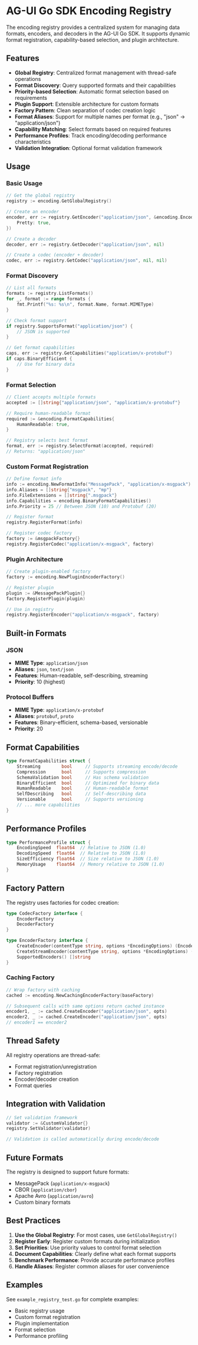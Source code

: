 # AG-UI Go SDK Encoding Registry

The encoding registry provides a centralized system for managing data formats, encoders, and decoders in the AG-UI Go SDK. It supports dynamic format registration, capability-based selection, and plugin architecture.

## Features

- **Global Registry**: Centralized format management with thread-safe operations
- **Format Discovery**: Query supported formats and their capabilities
- **Priority-based Selection**: Automatic format selection based on requirements
- **Plugin Support**: Extensible architecture for custom formats
- **Factory Pattern**: Clean separation of codec creation logic
- **Format Aliases**: Support for multiple names per format (e.g., "json" → "application/json")
- **Capability Matching**: Select formats based on required features
- **Performance Profiles**: Track encoding/decoding performance characteristics
- **Validation Integration**: Optional format validation framework

## Usage

### Basic Usage

```go
// Get the global registry
registry := encoding.GetGlobalRegistry()

// Create an encoder
encoder, err := registry.GetEncoder("application/json", &encoding.EncodingOptions{
    Pretty: true,
})

// Create a decoder
decoder, err := registry.GetDecoder("application/json", nil)

// Create a codec (encoder + decoder)
codec, err := registry.GetCodec("application/json", nil, nil)
```

### Format Discovery

```go
// List all formats
formats := registry.ListFormats()
for _, format := range formats {
    fmt.Printf("%s: %s\n", format.Name, format.MIMEType)
}

// Check format support
if registry.SupportsFormat("application/json") {
    // JSON is supported
}

// Get format capabilities
caps, err := registry.GetCapabilities("application/x-protobuf")
if caps.BinaryEfficient {
    // Use for binary data
}
```

### Format Selection

```go
// Client accepts multiple formats
accepted := []string{"application/json", "application/x-protobuf"}

// Require human-readable format
required := &encoding.FormatCapabilities{
    HumanReadable: true,
}

// Registry selects best format
format, err := registry.SelectFormat(accepted, required)
// Returns: "application/json"
```

### Custom Format Registration

```go
// Define format info
info := encoding.NewFormatInfo("MessagePack", "application/x-msgpack")
info.Aliases = []string{"msgpack", "mp"}
info.FileExtensions = []string{".msgpack"}
info.Capabilities = encoding.BinaryFormatCapabilities()
info.Priority = 25 // Between JSON (10) and Protobuf (20)

// Register format
registry.RegisterFormat(info)

// Register codec factory
factory := &msgpackFactory{}
registry.RegisterCodec("application/x-msgpack", factory)
```

### Plugin Architecture

```go
// Create plugin-enabled factory
factory := encoding.NewPluginEncoderFactory()

// Register plugin
plugin := &MessagePackPlugin{}
factory.RegisterPlugin(plugin)

// Use in registry
registry.RegisterEncoder("application/x-msgpack", factory)
```

## Built-in Formats

### JSON
- **MIME Type**: `application/json`
- **Aliases**: `json`, `text/json`
- **Features**: Human-readable, self-describing, streaming
- **Priority**: 10 (highest)

### Protocol Buffers
- **MIME Type**: `application/x-protobuf`
- **Aliases**: `protobuf`, `proto`
- **Features**: Binary-efficient, schema-based, versionable
- **Priority**: 20

## Format Capabilities

```go
type FormatCapabilities struct {
    Streaming        bool     // Supports streaming encode/decode
    Compression      bool     // Supports compression
    SchemaValidation bool     // Has schema validation
    BinaryEfficient  bool     // Optimized for binary data
    HumanReadable    bool     // Human-readable format
    SelfDescribing   bool     // Self-describing data
    Versionable      bool     // Supports versioning
    // ... more capabilities
}
```

## Performance Profiles

```go
type PerformanceProfile struct {
    EncodingSpeed  float64  // Relative to JSON (1.0)
    DecodingSpeed  float64  // Relative to JSON (1.0)
    SizeEfficiency float64  // Size relative to JSON (1.0)
    MemoryUsage    float64  // Memory relative to JSON (1.0)
}
```

## Factory Pattern

The registry uses factories for codec creation:

```go
type CodecFactory interface {
    EncoderFactory
    DecoderFactory
}

type EncoderFactory interface {
    CreateEncoder(contentType string, options *EncodingOptions) (Encoder, error)
    CreateStreamEncoder(contentType string, options *EncodingOptions) (StreamEncoder, error)
    SupportedEncoders() []string
}
```

### Caching Factory

```go
// Wrap factory with caching
cached := encoding.NewCachingEncoderFactory(baseFactory)

// Subsequent calls with same options return cached instance
encoder1, _ := cached.CreateEncoder("application/json", opts)
encoder2, _ := cached.CreateEncoder("application/json", opts)
// encoder1 == encoder2
```

## Thread Safety

All registry operations are thread-safe:
- Format registration/unregistration
- Factory registration
- Encoder/decoder creation
- Format queries

## Integration with Validation

```go
// Set validation framework
validator := &CustomValidator{}
registry.SetValidator(validator)

// Validation is called automatically during encode/decode
```

## Future Formats

The registry is designed to support future formats:
- MessagePack (`application/x-msgpack`)
- CBOR (`application/cbor`)
- Apache Avro (`application/avro`)
- Custom binary formats

## Best Practices

1. **Use the Global Registry**: For most cases, use `GetGlobalRegistry()`
2. **Register Early**: Register custom formats during initialization
3. **Set Priorities**: Use priority values to control format selection
4. **Document Capabilities**: Clearly define what each format supports
5. **Benchmark Performance**: Provide accurate performance profiles
6. **Handle Aliases**: Register common aliases for user convenience

## Examples

See `example_registry_test.go` for complete examples:
- Basic registry usage
- Custom format registration
- Plugin implementation
- Format selection
- Performance profiling